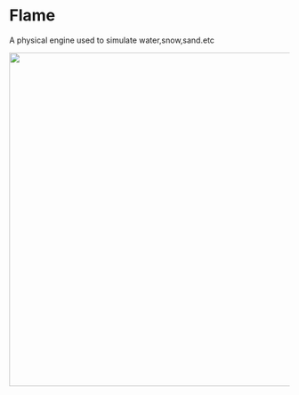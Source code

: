 # Flame
A physical engine used to simulate water,snow,sand.etc


<div align=center><img width="600" height="600" src="https://github.com/YiYiXia/Flame/blob/master/MPM/18.05.08-sand2.gif"/></div>
